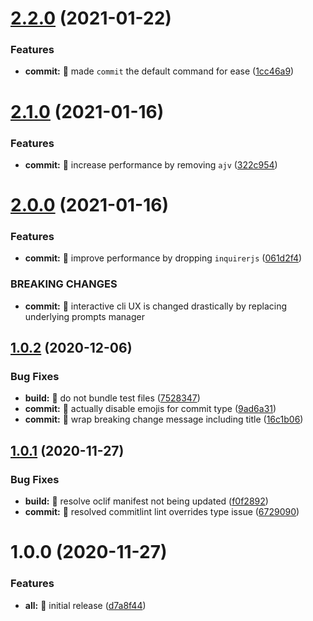 # [2.2.0](https://github.com/comparto/git-c/compare/v2.1.0...v2.2.0) (2021-01-22)


### Features

* **commit:** 🎸 made `commit` the default command for ease ([1cc46a9](https://github.com/comparto/git-c/commit/1cc46a99730abde11c1553bfd2b414531f90b72c))

# [2.1.0](https://github.com/comparto/git-c/compare/v2.0.0...v2.1.0) (2021-01-16)


### Features

* **commit:** 🎸 increase performance by removing `ajv` ([322c954](https://github.com/comparto/git-c/commit/322c9540e1a592ee87347af6f5ad9c4a20e66dda))

# [2.0.0](https://github.com/comparto/git-c/compare/v1.0.2...v2.0.0) (2021-01-16)


### Features

* **commit:** 🎸 improve performance by dropping `inquirerjs` ([061d2f4](https://github.com/comparto/git-c/commit/061d2f4be95890f985eb71ff198a4633626c7ab6))


### BREAKING CHANGES

* **commit:** 🧨 interactive cli UX is changed drastically by
replacing underlying prompts manager

## [1.0.2](https://github.com/comparto/git-c/compare/v1.0.1...v1.0.2) (2020-12-06)


### Bug Fixes

* **build:** 🐛 do not bundle test files ([7528347](https://github.com/comparto/git-c/commit/7528347a18b17625655c8ab0acc6bfce0ddb6177))
* **commit:** 🐛 actually disable emojis for commit type ([9ad6a31](https://github.com/comparto/git-c/commit/9ad6a31d8f4c48cb58789b5c6665604e852cc578))
* **commit:** 🐛 wrap breaking change message including title ([16c1b06](https://github.com/comparto/git-c/commit/16c1b06233a1615e083a16c50fb3bc9e9bfbb463))

## [1.0.1](https://github.com/comparto/git-c/compare/v1.0.0...v1.0.1) (2020-11-27)


### Bug Fixes

* **build:** 🐛 resolve oclif manifest not being updated ([f0f2892](https://github.com/comparto/git-c/commit/f0f2892433dc6cdc36410737423cb1f97fa8a87c))
* **commit:** 🐛 resolved commitlint lint overrides type issue ([6729090](https://github.com/comparto/git-c/commit/67290907187a5f01ac274f1a48e2b427b03a247f))

# 1.0.0 (2020-11-27)


### Features

* **all:** 🎸 initial release ([d7a8f44](https://github.com/comparto/git-c/commit/d7a8f448292a5717673c3a7c18857c91941c4b21))
